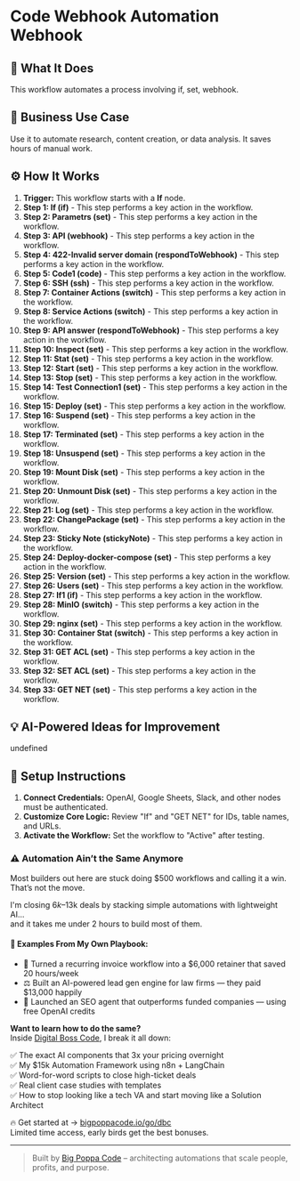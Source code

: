 # Code Webhook Automation Webhook

## 🚀 What It Does
This workflow automates a process involving if, set, webhook.

## 💼 Business Use Case
Use it to automate research, content creation, or data analysis. It saves hours of manual work.

## ⚙️ How It Works
1.  **Trigger:** This workflow starts with a **If** node.
2. **Step 1: If (if)** - This step performs a key action in the workflow.
3. **Step 2: Parametrs (set)** - This step performs a key action in the workflow.
4. **Step 3: API (webhook)** - This step performs a key action in the workflow.
5. **Step 4: 422-Invalid server domain (respondToWebhook)** - This step performs a key action in the workflow.
6. **Step 5: Code1 (code)** - This step performs a key action in the workflow.
7. **Step 6: SSH (ssh)** - This step performs a key action in the workflow.
8. **Step 7: Container Actions (switch)** - This step performs a key action in the workflow.
9. **Step 8: Service Actions (switch)** - This step performs a key action in the workflow.
10. **Step 9: API answer (respondToWebhook)** - This step performs a key action in the workflow.
11. **Step 10: Inspect (set)** - This step performs a key action in the workflow.
12. **Step 11: Stat (set)** - This step performs a key action in the workflow.
13. **Step 12: Start (set)** - This step performs a key action in the workflow.
14. **Step 13: Stop (set)** - This step performs a key action in the workflow.
15. **Step 14: Test Connection1 (set)** - This step performs a key action in the workflow.
16. **Step 15: Deploy (set)** - This step performs a key action in the workflow.
17. **Step 16: Suspend (set)** - This step performs a key action in the workflow.
18. **Step 17: Terminated (set)** - This step performs a key action in the workflow.
19. **Step 18: Unsuspend (set)** - This step performs a key action in the workflow.
20. **Step 19: Mount Disk (set)** - This step performs a key action in the workflow.
21. **Step 20: Unmount Disk (set)** - This step performs a key action in the workflow.
22. **Step 21: Log (set)** - This step performs a key action in the workflow.
23. **Step 22: ChangePackage (set)** - This step performs a key action in the workflow.
24. **Step 23: Sticky Note (stickyNote)** - This step performs a key action in the workflow.
25. **Step 24: Deploy-docker-compose (set)** - This step performs a key action in the workflow.
26. **Step 25: Version (set)** - This step performs a key action in the workflow.
27. **Step 26: Users (set)** - This step performs a key action in the workflow.
28. **Step 27: If1 (if)** - This step performs a key action in the workflow.
29. **Step 28: MinIO (switch)** - This step performs a key action in the workflow.
30. **Step 29: nginx (set)** - This step performs a key action in the workflow.
31. **Step 30: Container Stat (switch)** - This step performs a key action in the workflow.
32. **Step 31: GET ACL (set)** - This step performs a key action in the workflow.
33. **Step 32: SET ACL (set)** - This step performs a key action in the workflow.
34. **Step 33: GET NET (set)** - This step performs a key action in the workflow.

## 💡 AI-Powered Ideas for Improvement
undefined

## 🔧 Setup Instructions
1. **Connect Credentials:** OpenAI, Google Sheets, Slack, and other nodes must be authenticated.
2. **Customize Core Logic:** Review "If" and "GET NET" for IDs, table names, and URLs.
3. **Activate the Workflow:** Set the workflow to "Active" after testing.

### ⚠️ Automation Ain’t the Same Anymore

Most builders out here are stuck doing $500 workflows and calling it a win.  
That’s not the move.  

I'm closing $6k–$13k deals by stacking simple automations with lightweight AI...  
and it takes me under 2 hours to build most of them.

#### 🧠 Examples From My Own Playbook:
- 🔁 Turned a recurring invoice workflow into a $6,000 retainer that saved 20 hours/week  
- ⚖️ Built an AI-powered lead gen engine for law firms — they paid $13,000 happily  
- 🚀 Launched an SEO agent that outperforms funded companies — using free OpenAI credits  

**Want to learn how to do the same?**  
Inside [Digital Boss Code](https://bigpoppacode.io/go/dbc), I break it all down:

✅ The exact AI components that 3x your pricing overnight  
✅ My $15k Automation Framework using n8n + LangChain  
✅ Word-for-word scripts to close high-ticket deals  
✅ Real client case studies with templates  
✅ How to stop looking like a tech VA and start moving like a Solution Architect  

🔥 Get started at → [bigpoppacode.io/go/dbc](https://bigpoppacode.io/go/dbc)  
Limited time access, early birds get the best bonuses.

---
> Built by [Big Poppa Code](https://bigpoppacode.io) – architecting automations that scale people, profits, and purpose.
